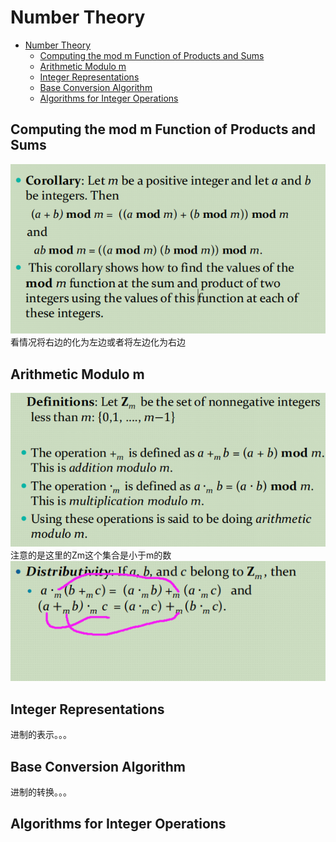 # Number Theory


- [Number Theory](#number-theory)
  - [Computing the mod m Function of Products and Sums](#computing-the-mod-m-function-of-products-and-sums)
  - [Arithmetic Modulo m](#arithmetic-modulo-m)
  - [Integer Representations](#integer-representations)
  - [Base Conversion Algorithm](#base-conversion-algorithm)
  - [Algorithms for Integer Operations](#algorithms-for-integer-operations)

## Computing the mod m Function of Products and Sums
![](2021-11-19-19-28-36.png)
看情况将右边的化为左边或者将左边化为右边

## Arithmetic Modulo m
![](2021-11-19-19-39-41.png)
注意的是这里的Zm这个集合是小于m的数
![](2021-11-19-20-17-00.png)

## Integer Representations
进制的表示。。。
## Base Conversion Algorithm
进制的转换。。。

## Algorithms for Integer Operations

